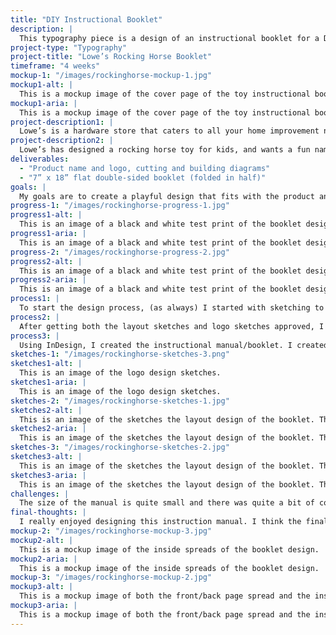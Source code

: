 ```yaml
---
title: "DIY Instructional Booklet"
description: |
  This typography piece is a design of an instructional booklet for a DIY rocking horse toy sold by Lowe’s.
project-type: "Typography"
project-title: "Lowe’s Rocking Horse Booklet"
timeframe: "4 weeks"
mockup-1: "/images/rockinghorse-mockup-1.jpg"
mockup1-alt: |
  This is a mockup image of the cover page of the toy instructional booklet.
mockup1-aria: |
  This is a mockup image of the cover page of the toy instructional booklet.
project-description1: |
  Lowe’s is a hardware store that caters to all your home improvement needs. One of the many things they carry in store are DIY toys and things for kids. Each kit comes with an instruction manual and a list of what you need to make the DIY, so you can shop for the pieces in store.
project-description2: |
  Lowe’s has designed a rocking horse toy for kids, and wants a fun name for the toy and an instruction manual to match. The instruction manual will include all the build instruction, item list, photos of the toy, and cutting and building illustrations.
deliverables:
  - "Product name and logo, cutting and building diagrams"
  - "7” x 18” flat double-sided booklet (folded in half)"
goals: |
  My goals are to create a playful design that fits with the product and lets potential buyers know who the product is intended for. I want the design to feel like the DIY toy is for kids.
progress-1: "/images/rockinghorse-progress-1.jpg"
progress1-alt: |
  This is an image of a black and white test print of the booklet design. This shows the front and back page spread.
progress1-aria: |
  This is an image of a black and white test print of the booklet design. This shows the front and back page spread.
progress-2: "/images/rockinghorse-progress-2.jpg"
progress2-alt: |
  This is an image of a black and white test print of the booklet design. This shows the page 2 and 3 spread.
progress2-aria: |
  This is an image of a black and white test print of the booklet design. This shows the page 2 and 3 spread.
process1: |
  To start the design process, (as always) I started with sketching to get all of my ideas on paper. I first started with figuring out a fun name for the rocking horse toy, I wanted a name that would be easy to remember and clever. So, I landed on Horse’n Around. I felt it fit well with the horse theme toy and made it seem like something fun to buy. After I picked the name, I started sketching the logo, and some layout design ideas.
process2: |
  After getting both the layout sketches and logo sketches approved, I created the cutting and building diagrams in Illustrator, adding my playful colour scheme to the designs. Once all my illustrations were complete, I was able to start building my fun, playful instruction manual.
process3: |
  Using InDesign, I created the instructional manual/booklet. I created the various paragraph styles, and created and styled the tables. With the document set up, I added all my illustration, elements, and text to create my fun design.
sketches-1: "/images/rockinghorse-sketches-3.png"
sketches1-alt: |
  This is an image of the logo design sketches.
sketches1-aria: |
  This is an image of the logo design sketches.
sketches-2: "/images/rockinghorse-sketches-1.jpg"
sketches2-alt: |
  This is an image of the sketches the layout design of the booklet. This shows the first and second layout ideas.
sketches2-aria: |
  This is an image of the sketches the layout design of the booklet. This shows the first and second layout ideas.
sketches-3: "/images/rockinghorse-sketches-2.jpg"
sketches3-alt: |
  This is an image of the sketches the layout design of the booklet. This shows the third and fourth layout ideas.
sketches3-aria: |
  This is an image of the sketches the layout design of the booklet. This shows the third and fourth layout ideas.
challenges: |
  The size of the manual is quite small and there was quite a bit of content needed, and trying to get the spacing of elements proved a little tricky.
final-thoughts: |
  I really enjoyed designing this instruction manual. I think the final design turned out really colourful and fun. The design feels very child-like, and I think if a parent was walking through Lowe’s and saw this DIY, they would want to pick it up and see what it’s all about.
mockup-2: "/images/rockinghorse-mockup-3.jpg"
mockup2-alt: |
  This is a mockup image of the inside spreads of the booklet design.
mockup2-aria: |
  This is a mockup image of the inside spreads of the booklet design.
mockup-3: "/images/rockinghorse-mockup-2.jpg"
mockup3-alt: |
  This is a mockup image of both the front/back page spread and the inside spreads.
mockup3-aria: |
  This is a mockup image of both the front/back page spread and the inside spreads.
---
```

